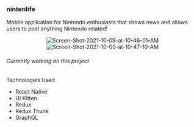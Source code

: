 ### nintenlife
Mobile application for Nintendo enthusiasts that shows news and allows users to post anything Nintendo related!

<p align="center">
<img src="https://i.ibb.co/98mfT0m/Screen-Shot-2021-10-09-at-10-46-01-AM.png" alt="Screen-Shot-2021-10-09-at-10-46-01-AM" border="0">
<img src="https://i.ibb.co/PGzP4GV/Screen-Shot-2021-10-09-at-10-47-10-AM.png" alt="Screen-Shot-2021-10-09-at-10-47-10-AM" border="0">
 </p>

###### Currently working on this project

Technologies Used
- React Native
- UI Kitten
- Redux
- Redux Thunk
- GraphQL
